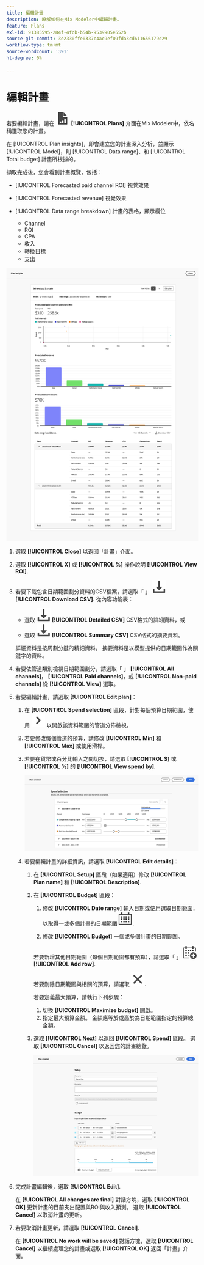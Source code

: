 ```yaml
---
title: 編輯計畫
description: 瞭解如何在Mix Modeler中編輯計畫。
feature: Plans
exl-id: 91385595-284f-4fcb-b54b-9539905e552b
source-git-commit: 3e2330ffe0337c4ac9ef09fda3cd611656179d29
workflow-type: tm+mt
source-wordcount: '391'
ht-degree: 0%

---
```


# 編輯計畫

若要編輯計畫，請在 ![PLan](../assets/icons/FileChart.svg) **[!UICONTROL Plans]** 介面在Mix Modeler中，依名稱選取您的計畫。

在 [!UICONTROL Plan insights]，即會建立您的計畫深入分析，並顯示 [!UICONTROL Model]，則 [!UICONTROL Data range]、和 [!UICONTROL Total budget] 計畫所根據的。

擷取完成後，您會看到計畫概覽，包括：

- [!UICONTROL Forecasted paid channel ROI] 視覺效果
- [!UICONTROL Forecasted revenue] 視覺效果
- [!UICONTROL Data range breakdown] 計畫的表格，顯示欄位

   - Channel
   - ROI
   - CPA
   - 收入
   - 轉換目標
   - 支出

![計畫總覽](../assets/overview-plan.png)

1. 選取 **[!UICONTROL Close]** 以返回「計畫」介面。

1. 選取 **[!UICONTROL X]** 或 **[!UICONTROL  %]** 操作說明 **[!UICONTROL View ROI]**.

1. 若要下載包含日期範圍劃分資料的CSV檔案，請選取「 」 ![下載](../assets/icons/Download.svg) **[!UICONTROL Download CSV]**. 從內容功能表：

   - 選取 ![下載](../assets/icons/Download.svg) **[!UICONTROL Detailed CSV]** CSV格式的詳細資料，或
   - 選取 ![下載](../assets/icons/Download.svg) **[!UICONTROL Summary CSV]** CSV格式的摘要資料。

   詳細資料是按周劃分鍵的精細資料。 摘要資料是以模型提供的日期範圍作為關鍵字的資料。

1. 若要依管道類別檢視日期範圍劃分，請選取「 」 **[!UICONTROL All channels]**， **[!UICONTROL Paid channels]**，或 **[!UICONTROL Non-paid channels]** 從 **[!UICONTROL View]** 選取。

1. 若要編輯計畫，請選取 **[!UICONTROL Edit plan]**：

   1. 在 **[!UICONTROL Spend selection]** 區段，針對每個預算日期範圍，使用 ![V形](../assets/icons/ChevronRight.svg) 以開啟該資料範圍的管道分佈檢視。

   1. 若要修改每個管道的預算，請修改 **[!UICONTROL Min]** 和 **[!UICONTROL Max]** 或使用滑桿。

   1. 若要在貨幣或百分比輸入之間切換，請選取 **[!UICONTROL $]** 或 **[!UICONTROL %]** 的 **[!UICONTROL View spend by]**.

      ![花費選取範圍](../assets/spend-selection.png)

   1. 若要編輯計畫的詳細資訊，請選取 **[!UICONTROL Edit details]**：

      1. 在 **[!UICONTROL Setup]** 區段（如果適用）修改 **[!UICONTROL Plan name]** 和 **[!UICONTROL Description]**.

      1. 在 **[!UICONTROL Budget]** 區段：

         1. 修改 **[!UICONTROL Date range]** 輸入日期或使用選取日期範圍，以取得一或多個計畫的日期範圍 ![行事曆](../assets/icons/Calendar.svg).

         1. 修改 **[!UICONTROL Budget]** 一個或多個計畫的日期範圍。

         若要新增其他日期範圍（每個日期範圍都有預算），請選取「 」 ![行事曆新增](../assets/icons/CalendarAdd.svg) **[!UICONTROL Add row]**.

         若要刪除日期範圍與相關的預算，請選取 ![關閉](../assets/icons/Close.svg).

         若要定義最大預算，請執行下列步驟：

         1. 切換 **[!UICONTROL Maximize budget]** 開啟。
         1. 指定最大預算金額。 金額應等於或高於為日期範圍指定的預算總金額。

      1. 選取 **[!UICONTROL Next]** 以返回 **[!UICONTROL Spend]** 區段。 選取 **[!UICONTROL Cancel]** 以返回您的計畫總覽。

         ![計畫詳細資訊](../assets/plan-details.png)


1. 完成計畫編輯後，選取 **[!UICONTROL Edit]**.

   在 **[!UICONTROL All changes are final]** 對話方塊，選取 **[!UICONTROL OK]** 更新計畫的目前支出配置與ROI與收入預測。 選取 **[!UICONTROL Cancel]** 以取消計畫的更新。

1. 若要取消計畫更新，請選取 **[!UICONTROL Cancel]**.

   在 **[!UICONTROL No work will be saved]** 對話方塊，選取 **[!UICONTROL Cancel]** 以繼續處理您的計畫或選取 **[!UICONTROL OK]** 返回「計畫」介面。
